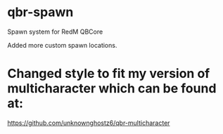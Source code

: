 # qbr-spawn
Spawn system for RedM QBCore

Added more custom spawn locations.

# Changed style to fit my version of multicharacter which can be found at:
https://github.com/unknownghostz6/qbr-multicharacter
